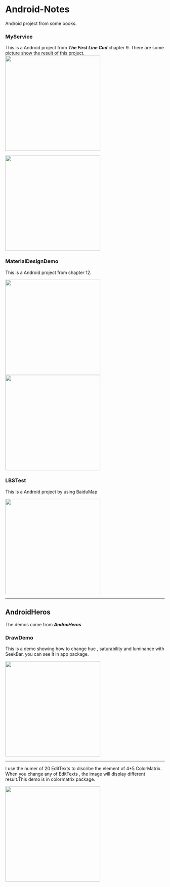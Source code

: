 # Android-Notes
Android project from some books.

### MyService
This is a Android project from  ***The First Line Cod*** chapter 9.
There are some picture show the result of this project.
<img src="myservice1.gif" width="300px"/>

<img src="myservice2.gif" width="300px"/>

### MaterialDesignDemo
This is a Android project from chapter 12.

<img src="material_design.gif" width="300px"/>
<img src="material_design2.gif" width="300px"/>

### LBSTest

This is a Android project by using BaiduMap

<img src="baidumap.png" width="300px"/>

-------------------
## AndroidHeros

The demos come from  ***AndroiHeros***


### DrawDemo 
This is a demo showing how to change hue , saturability  and luminance with SeekBar. you can see it in app package.

<img src = "colorSeekBar.gif" width="300px"/>

-----

I use the numer of 20 EditTexts to discribe the element of 4*5 ColorMatrix. When you change any of EditTexts , the image will  display different  result.This demo is in colormatrix package.
 

<img src = "ColorMatrix.gif" width="300px"/>

